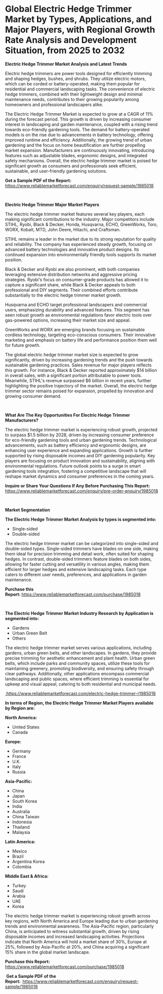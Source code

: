 <p><h1>Global Electric Hedge Trimmer Market by Types, Applications, and Major Players, with Regional Growth Rate Analysis and Development Situation, from 2025 to 2032</h1></p><p><strong>Electric Hedge Trimmer Market Analysis and Latest Trends</strong></p>
<p><p>Electric hedge trimmers are power tools designed for efficiently trimming and shaping hedges, bushes, and shrubs. They utilize electric motors, which can be corded or battery-operated, making them popular for residential and commercial landscaping tasks. The convenience of electric hedge trimmers, combined with their lightweight design and minimal maintenance needs, contributes to their growing popularity among homeowners and professional landscapers alike.</p><p>The Electric Hedge Trimmer Market is expected to grow at a CAGR of 11% during the forecast period. This growth is driven by increasing consumer interest in landscaping and garden maintenance, coupled with a rising trend towards eco-friendly gardening tools. The demand for battery-operated models is on the rise due to advancements in battery technology, offering improved runtime and efficiency. Additionally, the growing trend of urban gardening and the focus on home beautification are further propelling market expansion. Manufacturers are continuously innovating, introducing features such as adjustable blades, ergonomic designs, and integrated safety mechanisms. Overall, the electric hedge trimmer market is poised for significant growth as consumers and professionals seek efficient, sustainable, and user-friendly gardening solutions.</p></p>
<p><strong>Get a Sample PDF of the Report:&nbsp;</strong> <a href="https://www.reliablemarketforecast.com/enquiry/request-sample/1985018?utm_campaign=3224&utm_medium=2&utm_source=Github&utm_content=ia&utm_term=16042025&utm_id=electric-hedge-trimmer">https://www.reliablemarketforecast.com/enquiry/request-sample/1985018</a></p>
<p>&nbsp;</p>
<p><strong>Electric Hedge Trimmer Major Market Players</strong></p>
<p><p>The electric hedge trimmer market features several key players, each making significant contributions to the industry. Major competitors include STIHL, Ryobi, Black & Decker, Honda, Husqvarna, ECHO, GreenWorks, Toro, WORX, Kobalt, MTD, John Deere, Hitachi, and Craftsman. </p><p>STIHL remains a leader in the market due to its strong reputation for quality and reliability. The company has experienced steady growth, focusing on advanced battery technologies and innovative product designs. Its continued expansion into environmentally friendly tools supports its market position.</p><p>Black & Decker and Ryobi are also prominent, with both companies leveraging extensive distribution networks and aggressive pricing strategies. Ryobi's focus on consumer-grade products has allowed it to capture a significant share, while Black & Decker appeals to both professional and DIY segments. Their combined efforts contribute substantially to the electric hedge trimmer market growth.</p><p>Husqvarna and ECHO target professional landscapers and commercial users, emphasizing durability and advanced features. This segment has seen robust growth as environmental regulations favor electric tools over gas-powered options, increasing their market size and appeal.</p><p>GreenWorks and WORX are emerging brands focusing on sustainable cordless technology, targeting eco-conscious consumers. Their innovative marketing and emphasis on battery life and performance position them well for future growth.</p><p>The global electric hedge trimmer market size is expected to grow significantly, driven by increasing gardening trends and the push towards sustainable gardening practices. Sales revenue for major players reflects this growth. For instance, Black & Decker reported approximately $14 billion in overall sales, with a significant portion attributable to power tools. Meanwhile, STIHL's revenue surpassed $6 billion in recent years, further highlighting the positive trajectory of the market. Overall, the electric hedge trimmer sector remains poised for expansion, propelled by innovation and growing consumer demand.</p></p>
<p>&nbsp;</p>
<p><strong>What Are The Key Opportunities For Electric Hedge Trimmer Manufacturers?</strong></p>
<p><p>The electric hedge trimmer market is experiencing robust growth, projected to surpass $1.5 billion by 2028, driven by increasing consumer preference for eco-friendly gardening tools and urban gardening trends. Technological advancements, such as battery efficiency and ergonomic designs, are enhancing user experience and expanding applications. Growth is further supported by rising disposable incomes and DIY gardening popularity. Key players are focusing on product innovation and sustainability, aligning with environmental regulations. Future outlook points to a surge in smart gardening tools integration, fostering a competitive landscape that will reshape market dynamics and consumer preferences in the coming years.</p></p>
<p><strong>Inquire or Share Your Questions If Any Before Purchasing This Report:</strong> <a href="https://www.reliablemarketforecast.com/enquiry/pre-order-enquiry/1985018?utm_campaign=3224&utm_medium=2&utm_source=Github&utm_content=ia&utm_term=16042025&utm_id=electric-hedge-trimmer">https://www.reliablemarketforecast.com/enquiry/pre-order-enquiry/1985018</a></p>
<p>&nbsp;</p>
<p><strong>Market Segmentation</strong></p>
<p><strong>The Electric Hedge Trimmer Market Analysis by types is segmented into:</strong></p>
<p><ul><li>Single-sided</li><li>Double-sided</li></ul></p>
<p><p>The electric hedge trimmer market can be categorized into single-sided and double-sided types. Single-sided trimmers have blades on one side, making them ideal for precision trimming and detail work, often suited for shaping hedges. In contrast, double-sided trimmers feature blades on both sides, allowing for faster cutting and versatility in various angles, making them efficient for larger hedges and extensive landscaping tasks. Each type caters to different user needs, preferences, and applications in garden maintenance.</p></p>
<p><strong>Purchase this Report:&nbsp;</strong><a href="https://www.reliablemarketforecast.com/purchase/1985018?utm_campaign=3224&utm_medium=2&utm_source=Github&utm_content=ia&utm_term=16042025&utm_id=electric-hedge-trimmer">https://www.reliablemarketforecast.com/purchase/1985018</a></p>
<p>&nbsp;</p>
<p><strong>The Electric Hedge Trimmer Market Industry Research by Application is segmented into:</strong></p>
<p><ul><li>Gardens</li><li>Urban Green Belt</li><li>Others</li></ul></p>
<p><p>The electric hedge trimmer market serves various applications, including gardens, urban green belts, and other landscapes. In gardens, they provide precise trimming for aesthetic enhancement and plant health. Urban green belts, which include parks and community spaces, utilize these tools for maintaining greenery, promoting biodiversity, and ensuring safety through clear pathways. Additionally, other applications encompass commercial landscaping and public spaces, where efficient trimming is essential for upkeep and visual appeal, catering to both residential and municipal needs.</p></p>
<p><a href="https://www.reliablemarketforecast.com/electric-hedge-trimmer-r1985018?utm_campaign=3224&utm_medium=2&utm_source=Github&utm_content=ia&utm_term=16042025&utm_id=electric-hedge-trimmer">&nbsp;https://www.reliablemarketforecast.com/electric-hedge-trimmer-r1985018</a></p>
<p><strong>In terms of Region, the Electric Hedge Trimmer Market Players available by Region are:</strong></p>
<p>
    <p> <strong> North America: </strong>
        <ul>
            <li>United States</li>
            <li>Canada</li>
        </ul>
        </p> 
    <p> <strong> Europe: </strong>
        <ul>
            <li>Germany</li>
            <li>France</li>
            <li>U.K.</li>
            <li>Italy</li>
            <li>Russia</li>
        </ul>
        </p> 
    <p> <strong> Asia-Pacific: </strong>
        <ul>
            <li>China</li>
            <li>Japan</li>
            <li>South Korea</li>
            <li>India</li>
            <li>Australia</li>
            <li>China Taiwan</li>
            <li>Indonesia</li>
            <li>Thailand</li>
            <li>Malaysia</li>
        </ul>
        </p> 
    <p> <strong> Latin America: </strong>
        <ul>
            <li>Mexico</li>
            <li>Brazil</li>
            <li>Argentina Korea</li>
            <li>Colombia</li>
        </ul>
        </p> 
    <p> <strong> Middle East & Africa: </strong>
        <ul>
            <li>Turkey</li>
            <li>Saudi</li>
            <li>Arabia</li>
            <li>UAE</li>
            <li>Korea</li>
        </ul>
    </p>
    </p>
<p><p>The electric hedge trimmer market is experiencing robust growth across key regions, with North America and Europe leading due to urban gardening trends and environmental awareness. The Asia-Pacific region, particularly China, is anticipated to witness substantial growth, driven by rising disposable incomes and increased landscaping activities. Projections indicate that North America will hold a market share of 30%, Europe at 25%, followed by Asia-Pacific at 20%, and China acquiring a significant 15% share in the global market landscape.</p></p>
<p><strong>Purchase this Report: </strong><a href="https://www.reliablemarketforecast.com/purchase/1985018?utm_campaign=3224&utm_medium=2&utm_source=Github&utm_content=ia&utm_term=16042025&utm_id=electric-hedge-trimmer">https://www.reliablemarketforecast.com/purchase/1985018</a></p>
<p>&nbsp;<strong>Get a Sample PDF of the Report:&nbsp;&nbsp;</strong><a href="https://www.reliablemarketforecast.com/enquiry/request-sample/1985018?utm_campaign=3224&utm_medium=2&utm_source=Github&utm_content=ia&utm_term=16042025&utm_id=electric-hedge-trimmer">https://www.reliablemarketforecast.com/enquiry/request-sample/1985018</a></p>
<p><strong></strong></p>
<p><p></p><p></p><p></p></p>